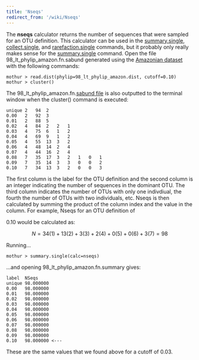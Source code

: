 ```yaml
---
title: 'Nseqs'
redirect_from: '/wiki/Nseqs'
---
```

The **nseqs** calculator returns the number of sequences
that were sampled for an OTU definition. This calculator can be used in
the [summary.single](summary.single),
[collect.single](collect.single), and
[rarefaction.single](rarefaction.single) commands, but it
probably only really makes sense for the
[summary.single](summary.single) command. Open the file
98\_lt\_phylip\_amazon.fn.sabund generated using the [ Amazonian
dataset](https://mothur.s3.us-east-2.amazonaws.com/wiki/amazondata.zip) with the following commands:

    mothur > read.dist(phylip=98_lt_phylip_amazon.dist, cutoff=0.10)
    mothur > cluster()

The 98\_lt\_phylip\_amazon.fn.[sabund file](sabund_file) is
also outputted to the terminal window when the cluster() command is
executed:

    unique 2   94  2   
    0.00   2   92  3   
    0.01   2   88  5   
    0.02   4   84  2   2   1   
    0.03   4   75  6   1   2   
    0.04   4   69  9   1   2   
    0.05   4   55  13  3   2   
    0.06   4   48  14  2   4   
    0.07   4   44  16  2   4   
    0.08   7   35  17  3   2   1   0   1   
    0.09   7   35  14  3   3   0   0   2   
    0.10   7   34  13  3   2   0   0   3   

The first column is the label for the OTU definition and the second
column is an integer indicating the number of sequences in the dominant
OTU. The third column indicates the number of OTUs with only one
indivdiual, the fourth the number of OTUs with two individuals, etc.
Nseqs is then calculated by summing the product of the column index and
the value in the column. For example, Nseqs for an OTU definition of

0\.10 would be calculated as:

$$N = 34\left(1\right) + 13 \left(2\right) + 3 \left(3\right) + 2 \left(4\right) + 0 \left(5\right) + 0 \left(6\right) + 3 \left(7\right) = 98$$

Running\...

    mothur > summary.single(calc=nseqs)

\...and opening 98\_lt\_phylip\_amazon.fn.summary gives:

    label  NSeqs
    unique 98.000000
    0.00   98.000000
    0.01   98.000000
    0.02   98.000000
    0.03   98.000000
    0.04   98.000000
    0.05   98.000000
    0.06   98.000000
    0.07   98.000000
    0.08   98.000000
    0.09   98.000000
    0.10   98.000000 <---

These are the same values that we found above for a cutoff of 0.03.
